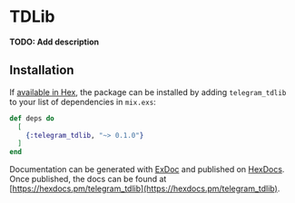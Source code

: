 # TDLib

**TODO: Add description**

## Installation

If [available in Hex](https://hex.pm/docs/publish), the package can be installed
by adding `telegram_tdlib` to your list of dependencies in `mix.exs`:

```elixir
def deps do
  [
    {:telegram_tdlib, "~> 0.1.0"}
  ]
end
```

Documentation can be generated with [ExDoc](https://github.com/elixir-lang/ex_doc)
and published on [HexDocs](https://hexdocs.pm). Once published, the docs can
be found at [https://hexdocs.pm/telegram_tdlib](https://hexdocs.pm/telegram_tdlib).

